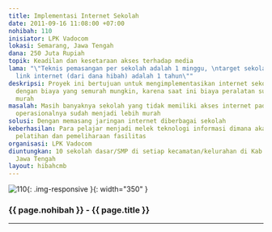 ```yaml
---
title: Implementasi Internet Sekolah
date: 2011-09-16 11:08:00 +07:00
nohibah: 110
inisiator: LPK Vadocom
lokasi: Semarang, Jawa Tengah
dana: 250 Juta Rupiah
topik: Keadilan dan kesetaraan akses terhadap media
lama: "\"Teknis pemasangan per sekolah adalah 1 minggu, \ntarget sekolah-sekolah mendapat
  link internet (dari dana hibah) adalah 1 tahun\""
deskripsi: Proyek ini bertujuan untuk mengimplementasikan internet sekolah tetapi
  dengan biaya yang semurah mungkin, karena saat ini biaya peralatan sudah jauh lebih
  murah
masalah: Masih banyaknya sekolah yang tidak memiliki akses internet padahal biaya
  operasionalnya sudah menjadi lebih murah
solusi: Dengan memasang jaringan internet diberbagai sekolah
keberhasilan: Para pelajar menjadi melek teknologi informasi dimana akan terus dilakukan
  pelatihan dan pemeliharaan fasilitas
organisasi: LPK Vadocom
diuntungkan: 10 sekolah dasar/SMP di setiap kecamatan/kelurahan di Kab. Semarang,
  Jawa Tengah
layout: hibahcmb
---
```


![110](/static/img/hibahcmb/110.png){: .img-responsive }{: width="350" }

### {{ page.nohibah }} - {{ page.title }}

---
